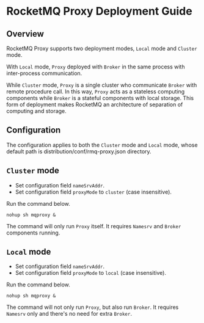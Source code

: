 # RocketMQ Proxy Deployment Guide

## Overview
RocketMQ Proxy supports two deployment modes, `Local` mode and `Cluster` mode. 

With `Local` mode, `Proxy` deployed with `Broker` in the same process with inter-process communication.

While `Cluster` mode, `Proxy` is a single cluster who communicate `Broker` with remote procedure call. In this way, `Proxy` acts as a stateless computing components while `Broker` is a stateful components with local storage. This form of deployment makes RocketMQ an architecture of separation of computing and storage.

## Configuration
The configuration applies to both the `Cluster` mode and `Local` mode, whose default path is distribution/conf/rmq-proxy.json directory. 

## `Cluster` mode
* Set configuration field `nameSrvAddr`.
* Set configuration field `proxyMode` to `cluster` (case insensitive).


Run the command below.
```shell
nohup sh mqproxy &
```
The command will only run `Proxy` itself. It requires `Namesrv` and `Broker` components running.

## `Local` mode
* Set configuration field `nameSrvAddr`.
* Set configuration field `proxyMode` to `local` (case insensitive).

Run the command below.
```shell
nohup sh mqproxy &
```
The command will not only run `Proxy`, but also run `Broker`. It requires `Namesrv` only and there's no need for extra `Broker`.